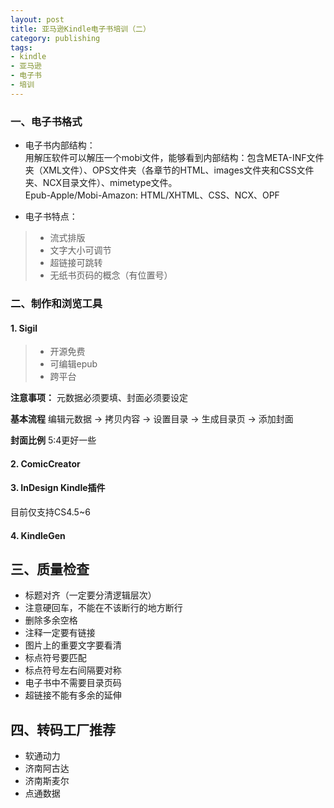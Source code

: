 ```yaml
---
layout: post
title: 亚马逊Kindle电子书培训（二）
category: publishing
tags:
- kindle
- 亚马逊
- 电子书
- 培训
---
```


### 一、电子书格式

* 电子书内部结构：<br/>
用解压软件可以解压一个mobi文件，能够看到内部结构：包含META-INF文件夹（XML文件）、OPS文件夹（各章节的HTML、images文件夹和CSS文件夹、NCX目录文件）、mimetype文件。<br/>
Epub-Apple/Mobi-Amazon: HTML/XHTML、CSS、NCX、OPF

* 电子书特点：
> - 流式排版
> - 文字大小可调节
> - 超链接可跳转
> - 无纸书页码的概念（有位置号）

### 二、制作和浏览工具

#### 1. Sigil

 > * 开源免费
 > * 可编辑epub
 > * 跨平台
 
 **注意事项：**
元数据必须要填、封面必须要设定

**基本流程**
编辑元数据 → 拷贝内容 → 设置目录 → 生成目录页 → 添加封面

**封面比例**
5:4更好一些

#### 2. ComicCreator


#### 3. InDesign Kindle插件
目前仅支持CS4.5~6


#### 4. KindleGen


## 三、质量检查

* 标题对齐（一定要分清逻辑层次）
* 注意硬回车，不能在不该断行的地方断行
* 删除多余空格
* 注释一定要有链接
* 图片上的重要文字要看清
* 标点符号要匹配
* 标点符号左右间隔要对称
* 电子书中不需要目录页码
* 超链接不能有多余的延伸

## 四、转码工厂推荐

* 软通动力
* 济南阿古达
* 济南斯麦尔
* 点通数据
